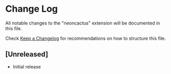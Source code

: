 # Change Log

All notable changes to the "neoncactus" extension will be documented in this file.

Check [Keep a Changelog](http://keepachangelog.com/) for recommendations on how to structure this file.

## [Unreleased]

- Initial release
